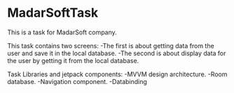 # MadarSoftTask
 This is a task for MadarSoft company.
 
 This task contains two screens:
   -The first is about getting data from the user and save it in the local database.
   -The second is about display data for the user by getting it from the local database.
   
 Task Libraries and jetpack components:
   -MVVM design architecture.
   -Room database.
   -Navigation component.
   -Databinding
   
